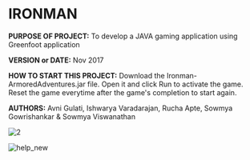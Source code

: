 **IRONMAN**   
=============

**PURPOSE OF PROJECT:** To develop a JAVA gaming application using Greenfoot application

**VERSION or DATE:** Nov 2017

**HOW TO START THIS PROJECT:** Download the Ironman-ArmoredAdventures.jar file. Open it and click Run to activate the game.
                                Reset the game everytime after the game's completion to start again.

**AUTHORS:** Avni Gulati, Ishwarya Varadarajan, Rucha Apte, Sowmya Gowrishankar & Sowmya Viswanathan

![2](https://user-images.githubusercontent.com/25673997/34020895-a149feec-e0eb-11e7-80e4-50be9d3997f9.jpg)

![help_new](https://user-images.githubusercontent.com/25673997/34020903-abb717ac-e0eb-11e7-889c-d65c970837d4.jpg)
